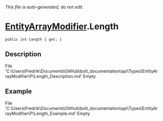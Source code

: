 *This file is auto-generated, do not edit.*

# [EntityArrayModifier](Types/EntityArrayModifier.md).Length
`public int Length { get; }`
## Description
File 'C:\Users\Fredrik\Documents\GitHub\bolt_documentation\api\Types\EntityArrayModifier\P\Length_Description.md' Empty
## Example
File 'C:\Users\Fredrik\Documents\GitHub\bolt_documentation\api\Types\EntityArrayModifier\P\Length_Example.md' Empty

